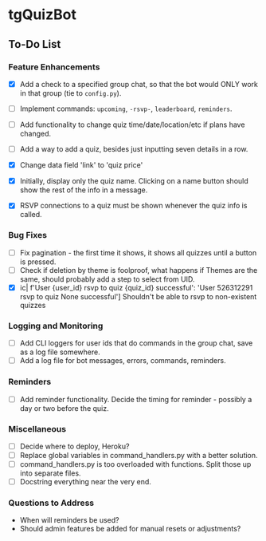 # tgQuizBot

## To-Do List

### Feature Enhancements
- [x] Add a check to a specified group chat, so that the bot would ONLY work in that group (tie to `config.py`).
- [ ] Implement commands: `upcoming`, `-rsvp-`, `leaderboard`, `reminders`.
- [ ] Add functionality to change quiz time/date/location/etc if plans have changed.
- [ ] Add a way to add a quiz, besides just inputting seven details in a row.
- [x] Change data field 'link' to 'quiz price'
- [x] Initially, display only the quiz name. Clicking on a name button should show the rest of the info in a message.
- [x] RSVP connections to a quiz must be shown whenever the quiz info is called.


### Bug Fixes
- [ ] Fix pagination - the first time it shows, it shows all quizzes until a button is pressed.
- [ ] Check if deletion by theme is foolproof, what happens if Themes are the same, should probably add a step to select from UID.
- [x] ic| f'User {user_id} rsvp to quiz {quiz_id} successful': 'User 526312291 rsvp to quiz None successful'] Shouldn't be able to rsvp to non-existent quizzes

### Logging and Monitoring
- [ ] Add CLI loggers for user ids that do commands in the group chat, save as a log file somewhere.
- [ ] Add a log file for bot messages, errors, commands, reminders.

### Reminders
- [ ] Add reminder functionality. Decide the timing for reminder - possibly a day or two before the quiz.

### Miscellaneous
- [ ] Decide where to deploy, Heroku?
- [ ] Replace global variables in command_handlers.py with a better solution.
- [ ] command_handlers.py is too overloaded with functions. Split those up into separate files.
- [ ] Docstring everything near the very end.

### Questions to Address
- When will reminders be used?
- Should admin features be added for manual resets or adjustments?
